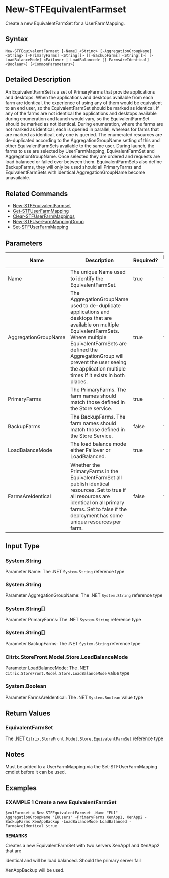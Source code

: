 ﻿# New-STFEquivalentFarmset

Create a new EquivalentFarmSet for a UserFarmMapping.

## Syntax

```
New-STFEquivalentFarmset [-Name] <String> [-AggregationGroupName] <String> [-PrimaryFarms] <String[]> [[-BackupFarms] <String[]>] [-LoadBalanceMode] <Failover | LoadBalanced> [[-FarmsAreIdentical] <Boolean>] [<CommonParameters>]
```

## Detailed Description

An EquivalentFarmSet is a set of PrimaryFarms that provide applications and desktops. When the applications and desktops available from each farm are identical, the experience of using any of them would be equivalent to an end user, so the EquivalentFarmSet should be marked as identical. If any of the farms are not identical the applications and desktops available during enumeration and launch would vary, so the EquivalentFarmSet should be marked as not identical. During enumeration, where the farms are not marked as identical, each is queried in parallel, whereas for farms that are marked as identical, only one is queried. The enumerated resources are de-duplicated according to the AggregationGroupName setting of this and other EquivalentFarmSets available to the same user. During launch, the farms to use are selected by UserFarmMapping, EquivalentFarmSet and AggregationGroupName. Once selected they are ordered and requests are load balanced or failed over between them. EquivalentFarmSets also define BackupFarms, they will only be used should all PrimaryFarms and EquivalentFarmSets with identical AggregationGroupName become unavailable.

## Related Commands

* [New-STFEquivalentFarmset](New-STFEquivalentFarmset.md)
* [Get-STFUserFarmMapping](Get-STFUserFarmMapping.md)
* [Clear-STFUserFarmMappings](Clear-STFUserFarmMappings.md)
* [New-STFUserFarmMappingGroup](New-STFUserFarmMappingGroup.md)
* [Set-STFUserFarmMapping](Set-STFUserFarmMapping.md)

## Parameters

| Name   | Description | Required? | Pipeline Input | Default Value |
| --- | --- | --- | --- | --- |
|Name|The unique Name used to identify the EquivalentFarmSet.|true|false| |
|AggregationGroupName|The AggregationGroupName used to de-duplicate applications and desktops that are available on multiple EquivalentFarmSets. Where multiple EquivalentFarmSets are defined the AggregationGroup will prevent the user seeing the application multiple times if it exists in both places.|true|false| |
|PrimaryFarms|The PrimaryFarms. The farm names should match those defined in the Store service.|true|false| |
|BackupFarms|The BackupFarms. The farm names should match those defined in the Store Service.|false|false| |
|LoadBalanceMode|The load balance mode either Failover or LoadBalanced.|true|false| |
|FarmsAreIdentical|Whether the PrimaryFarms in the EquivalentFarmSet all publish identical resources. Set to true if all resources are identical on all primary farms. Set to false if the deployment has some unique resources per farm.|false|false| |

## Input Type

### System.String

Parameter Name: The .NET `System.String` reference type

### System.String

Parameter AggregationGroupName: The .NET `System.String` reference type

### System.String[]

Parameter PrimaryFarms: The .NET `System.String` reference type

### System.String[]

Parameter BackupFarms: The .NET `System.String` reference type

### Citrix.StoreFront.Model.Store.LoadBalanceMode

Parameter LoadBalanceMode: The .NET `Citrix.StoreFront.Model.Store.LoadBalanceMode` value type

### System.Boolean

Parameter FarmsAreIdentical: The .NET `System.Boolean` value type

## Return Values

### EquivalentFarmSet

The .NET `Citrix.StoreFront.Model.Store.EquivalentFarmSet` reference type

## Notes

Must be added to a UserFarmMapping via the Set-STFUserFarmMapping cmdlet before it can be used.

## Examples

### EXAMPLE 1 Create a new EquivalentFarmSet

```
$eu1Farmset = New-STFEquivalentFarmset -Name "EU1" -AggregationGroupName "EUUsers" -PrimaryFarms XenApp1, XenApp2 -BackupFarms XenAppBackup -LoadBalanceMode LoadBalanced -FarmsAreIdentical $true
```

**REMARKS**

Creates a new EquivalentFarmSet with two servers XenApp1 and XenApp2 that are 

identical and will be load balanced. Should the primary server fail 

XenAppBackup will be used.
